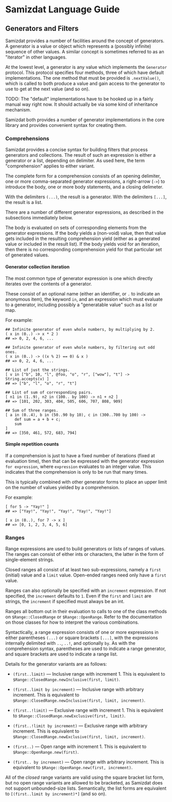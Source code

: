 Samizdat Language Guide
=======================

Generators and Filters
----------------------

Samizdat provides a number of facilities around the concept of generators.
A generator is a value or object which represents a (possibly infinite)
sequence of other values. A similar concept is sometimes referred to as
an "iterator" in other languages.

At the lowest level, a generator is any value which implements the
`Generator` protocol. This protocol specifies four methods, three of which
have default implementations. The one method that must be provided is
`.nextValue()`, which is called to both produce a value and gain access
to the generator to use to get at the next value (and so on).

TODO: The "default" implementations have to be hooked up in a fairly manual
way right now. It should actually be via some kind of inheritance mechanism.

Samizdat both provides a number of generator implementations in the core
library and provides convenient syntax for creating them.


### Comprehensions

Samizdat provides a concise syntax for building filters that process
generators and collections. The result of such an expression is either
a generator or a list, depending on delimiter. As used here,
the term "comprehension" applies to either variant.

The complete form for a comprehension consists of an opening delimiter,
one or more comma-separated generator expressions, a right-arrow (`->`)
to introduce the body, one or more body statements, and a closing delimeter.

With the delimiters `(...)`, the result is a generator. With the delimiters
`[...]`, the result is a list.

There are a number of different generator expressions, as described in
the subsections immediately below.

The body is evaluated on sets of corresponding elements from the generator
expressions. If the body yields a (non-void) value, then that value gets
included in the resulting comprehension yield (either as a generated value
or included in the result list). If the body yields void for an iteration,
then there is no corresponding comprehension yield for that particular set
of generated values.

#### Generator collection iteration

The most common type of generator expression is one which directly
iterates over the contents of a generator.

These consist of an optional name (either an identifier, or `.` to indicate
an anonymous item), the keyword `in`, and an expression which must evaluate
to a generator, including possibly a "generatable value" such as a list or
map.

For example:

```
## Infinite generator of even whole numbers, by multiplying by 2.
( x in (0..) -> x * 2 )
## => 0, 2, 4, 6, ...

## Infinite generator of even whole numbers, by filtering out odd ones.
( x in (0..) -> ((x % 2) == 0) & x )
## => 0, 2, 4, 6, ...

## List of just the strings.
[ v in ["b", 10, "l", @foo, "o", "r", ["wow"], "t"] -> String.accepts(v) ]
## => ["b", "l", "o", "r", "t"]

## List of sum of corresponding pairs.
[ n1 in (1..9), n2 in (100.. by 100) -> n1 + n2 ]
## => [101, 202, 303, 404, 505, 606, 707, 808, 909]

## Sum of three ranges.
[ a in (0..4), b in (50..90 by 10), c in (300..700 by 100) ->
    def sum = a + b + c;
    sum
]
## => [350, 461, 572, 683, 794]
```

#### Simple repetition counts

If a comprehension is just to have a fixed number of iterations (fixed at
evaluation time), then that can be expressed with the generator expression
`for expression`, where `expression` evaluates to an integer value.
This indicates that the comprehension is only to be run that many times.

This is typically combined with other generator forms to place an upper limit
on the number of values yielded by a comprehension.

For example:

```
[ for 5 -> "Yay!" ]
## => ["Yay!", "Yay!", "Yay!", "Yay!", "Yay!"]

[ x in (0..), for 7 -> x ]
## => [0, 1, 2, 3, 4, 5, 6]
```


### Ranges

Range expressions are used to build generators or lists of ranges of values.
The ranges can consist of either ints or characters, the latter in the form
of single-element strings.

Closed ranges all consist of at least two sub-expressions, namely a `first`
(initial) value and a `limit` value. Open-ended ranges need only have a
`first` value.

Ranges can also optionally be specified with an `increment` expression.
If not specified, the `increment` defaults to `1`. Even if the `first` and
`limit` are strings, the `increment` if specified must always be an int.

Ranges all bottom out in their evaluation to calls to one of the class methods
on `$Range::ClosedRange` or `$Range::OpenRange`. Refer to the documentation on
those classes for how to interpret the various combinations.

Syntactically, a range expression consists of one or more expressions
in either parentheses `(...)` or square brackets `[...]`, with the
expressions internally delimited with `..`, `..!`, and optionally `by`.
As with the comprehension syntax, parentheses are used to indicate a range
generator, and square brackets are used to indicate a range list.

Details for the generator variants are as follows:

* `(first..limit)` &mdash; Inclusive range with increment 1. This is
  equivalent to `$Range::ClosedRange.newInclusive(first, limit)`.

* `(first..limit by increment)` &mdash; Inclusive range with arbitrary
  increment. This is equivalent to
  `$Range::ClosedRange.newInclusive(first, limit, increment)`.

* `(first..!limit)` &mdash; Exclusive range with increment 1. This is
  equivalent to `$Range::ClosedRange.newExclusive(first, limit)`.

* `(first..!limit by increment)` &mdash; Exclusive range with arbitrary
  increment. This is equivalent to
  `$Range::ClosedRange.newExclusive(first, limit, increment)`.

* `(first..)` &mdash; Open range with increment 1. This is equivalent to
  `$Range::OpenRange.new(first)`.

* `(first.. by increment)` &mdash; Open range with arbitrary increment. This
  is equivalent to `$Range::OpenRange.new(first, increment)`.

All of the *closed* range variants are valid using the square bracket list
form, but no open range variants are allowed to be bracketed, as Samizdat
does not support unbounded-size lists. Semantically, the list forms are
equivalent to `[(first..limit by increment)*]` (and so on).
